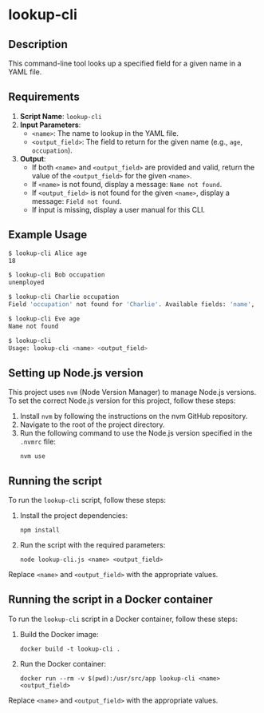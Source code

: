 # lookup-cli

## Description

This command-line tool looks up a specified field for a given name in a YAML file.

## Requirements

1. **Script Name**: `lookup-cli`
2. **Input Parameters**:
   - `<name>`: The name to lookup in the YAML file.
   - `<output_field>`: The field to return for the given name (e.g., `age`, `occupation`).
3. **Output**:
   - If both `<name>` and `<output_field>` are provided and valid, return the value of the `<output_field>` for the given `<name>`.
   - If `<name>` is not found, display a message: `Name not found`.
   - If `<output_field>` is not found for the given `<name>`, display a message: `Field not found`.
   - If input is missing, display a user manual for this CLI.

## Example Usage

```bash
$ lookup-cli Alice age
18

$ lookup-cli Bob occupation
unemployed

$ lookup-cli Charlie occupation
Field 'occupation' not found for 'Charlie'. Available fields: 'name', 'age'.

$ lookup-cli Eve age
Name not found

$ lookup-cli
Usage: lookup-cli <name> <output_field>
```

## Setting up Node.js version

This project uses `nvm` (Node Version Manager) to manage Node.js versions. To set the correct Node.js version for this project, follow these steps:

1. Install `nvm` by following the instructions on the nvm GitHub repository.
2. Navigate to the root of the project directory.
3. Run the following command to use the Node.js version specified in the `.nvmrc` file:
   ```
   nvm use
   ```

## Running the script

To run the `lookup-cli` script, follow these steps:

1. Install the project dependencies:
   ```
   npm install
   ```

2. Run the script with the required parameters:
   ```
   node lookup-cli.js <name> <output_field>
   ```

Replace `<name>` and `<output_field>` with the appropriate values.

## Running the script in a Docker container

To run the `lookup-cli` script in a Docker container, follow these steps:

1. Build the Docker image:
   ```
   docker build -t lookup-cli .
   ```

2. Run the Docker container:
   ```
   docker run --rm -v $(pwd):/usr/src/app lookup-cli <name> <output_field>
   ```

Replace `<name>` and `<output_field>` with the appropriate values.
